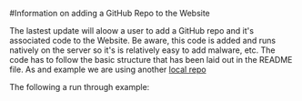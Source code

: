 #Information on adding a GitHub Repo to the Website

The lastest update will aloow a user to add a GitHub repo and it's associated code to the Website. Be aware, this code is added and runs natively on the server so it's is relatively easy to add malware, etc. The code has to follow the basic structure that has been laid out in the README file. As and example we are using another [local repo](https://github.com/othnin/ML_test_alg_1)

The following a run through example:

